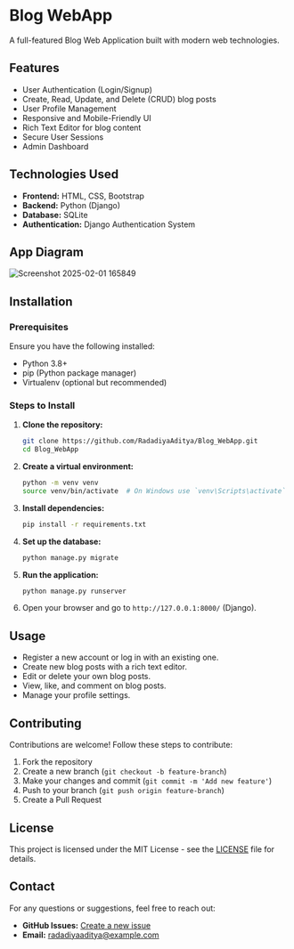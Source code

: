 # Blog WebApp

A full-featured Blog Web Application built with modern web technologies.

## Features

- User Authentication (Login/Signup)
- Create, Read, Update, and Delete (CRUD) blog posts
- User Profile Management
- Responsive and Mobile-Friendly UI
- Rich Text Editor for blog content
- Secure User Sessions
- Admin Dashboard

## Technologies Used

- **Frontend:** HTML, CSS, Bootstrap
- **Backend:** Python (Django)
- **Database:** SQLite
- **Authentication:** Django Authentication System

## App Diagram
![Screenshot 2025-02-01 165849](https://github.com/user-attachments/assets/68171a91-605b-498f-9e73-4f7ccc574b61)



## Installation

### Prerequisites
Ensure you have the following installed:
- Python 3.8+
- pip (Python package manager)
- Virtualenv (optional but recommended)

### Steps to Install

1. **Clone the repository:**
   ```sh
   git clone https://github.com/RadadiyaAditya/Blog_WebApp.git
   cd Blog_WebApp
   ```

2. **Create a virtual environment:**
   ```sh
   python -m venv venv
   source venv/bin/activate  # On Windows use `venv\Scripts\activate`
   ```

3. **Install dependencies:**
   ```sh
   pip install -r requirements.txt
   ```

4. **Set up the database:**
   ```sh
   python manage.py migrate 
   ```

5. **Run the application:**
   ```sh
   python manage.py runserver  
   ```

6. Open your browser and go to `http://127.0.0.1:8000/` (Django).

## Usage

- Register a new account or log in with an existing one.
- Create new blog posts with a rich text editor.
- Edit or delete your own blog posts.
- View, like, and comment on blog posts.
- Manage your profile settings.

## Contributing

Contributions are welcome! Follow these steps to contribute:
1. Fork the repository
2. Create a new branch (`git checkout -b feature-branch`)
3. Make your changes and commit (`git commit -m 'Add new feature'`)
4. Push to your branch (`git push origin feature-branch`)
5. Create a Pull Request

## License

This project is licensed under the MIT License - see the [LICENSE](LICENSE) file for details.

## Contact

For any questions or suggestions, feel free to reach out:
- **GitHub Issues:** [Create a new issue](https://github.com/RadadiyaAditya/Blog_WebApp/issues)
- **Email:** radadiyaaditya@example.com
